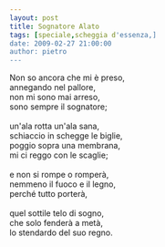 ```yaml
---
layout: post
title: Sognatore Alato
tags: [speciale,scheggia d'essenza,]
date: 2009-02-27 21:00:00
author: pietro
---
```

Non so ancora che mi è preso,<br/>annegando nel pallore,<br/>non mi sono mai arreso,<br/>sono sempre il sognatore;<br/><br/>un'ala rotta un'ala sana,<br/>schiaccio in schegge le biglie,<br/>poggio sopra una membrana,<br/>mi ci reggo con le scaglie;<br/><br/>e non si rompe o romperà,<br/>nemmeno il fuoco e il legno,<br/>perché tutto porterà,<br/><br/>quel sottile telo di sogno,<br/>che solo fenderà a metà,<br/>lo stendardo del suo regno.
